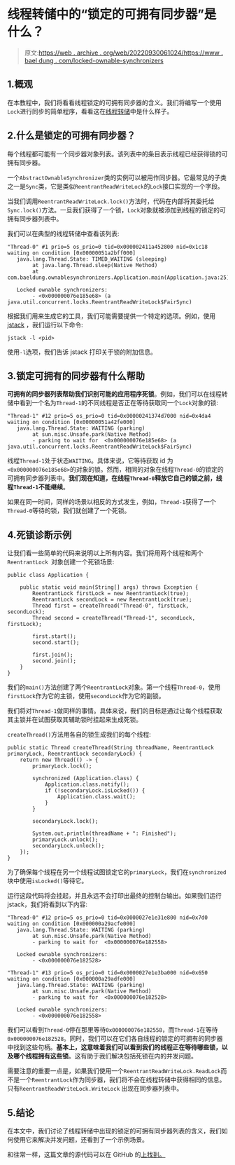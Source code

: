 # 线程转储中的“锁定的可拥有同步器”是什么？

> 原文:[https://web . archive . org/web/20220930061024/https://www . bael dung . com/locked-ownable-synchronizers](https://web.archive.org/web/20220930061024/https://www.baeldung.com/locked-ownable-synchronizers)

## 1.概观

在本教程中，我们将看看线程锁定的可拥有同步器的含义。我们将编写一个使用`Lock`进行同步的简单程序，看看这在[线程转储](/web/20220905041908/https://www.baeldung.com/java-thread-dump)中是什么样子。

## 2.什么是锁定的可拥有同步器？

每个线程都可能有一个同步器对象列表。该列表中的条目表示线程已经获得锁的可拥有同步器。

一个`AbstractOwnableSynchronizer`类的实例可以被用作同步器。它最常见的子类之一是`Sync`类，它是类似`ReentrantReadWriteLock`的`Lock`接口实现的一个字段。

当我们调用`ReentrantReadWriteLock.lock()`方法时，代码在内部将其委托给`Sync.lock()`方法。一旦我们获得了一个锁，`Lock`对象就被添加到线程的锁定的可拥有同步器列表中。

我们可以在典型的线程转储中查看该列表:

```
"Thread-0" #1 prio=5 os_prio=0 tid=0x000002411a452800 nid=0x1c18 waiting on condition [0x00000051a2bff000]
   java.lang.Thread.State: TIMED_WAITING (sleeping)
        at java.lang.Thread.sleep(Native Method)
        at com.baeldung.ownablesynchronizers.Application.main(Application.java:25)

   Locked ownable synchronizers:
        - <0x000000076e185e68> (a java.util.concurrent.locks.ReentrantReadWriteLock$FairSync)
```

根据我们用来生成它的工具，我们可能需要提供一个特定的选项。例如，使用 [jstack](/web/20220905041908/https://www.baeldung.com/java-thread-dump#1-jstack) ，我们运行以下命令:

```
jstack -l <pid>
```

使用`-l`选项，我们告诉 jstack 打印关于锁的附加信息。

## 3.锁定可拥有的同步器有什么帮助

**可拥有的同步器列表帮助我们识别可能的应用程序死锁**。例如，我们可以在线程转储中看到一个名为`Thread-1`的不同线程是否正在等待获取同一个`Lock`对象的锁:

```
"Thread-1" #12 prio=5 os_prio=0 tid=0x00000241374d7000 nid=0x4da4 waiting on condition [0x00000051a42fe000]
   java.lang.Thread.State: WAITING (parking)
        at sun.misc.Unsafe.park(Native Method)
        - parking to wait for  <0x000000076e185e68> (a java.util.concurrent.locks.ReentrantReadWriteLock$FairSync)
```

线程`Thread-1`处于状态`WAITING`。具体来说，它等待获取 id 为`<0x000000076e185e68>`的对象的锁。然而，相同的对象在线程`Thread-0`的锁定的可拥有同步器列表中。**我们现在知道，在线程`Thread-0`释放它自己的锁之前，线程`Thread-1`不能继续**。

如果在同一时间，同样的场景以相反的方式发生，例如，`Thread-1`获得了一个`Thread-0`等待的锁，我们就创建了一个死锁。

## 4.死锁诊断示例

让我们看一些简单的代码来说明以上所有内容。我们将用两个线程和两个`ReentrantLock `对象创建一个死锁场景:

```
public class Application {

    public static void main(String[] args) throws Exception {
        ReentrantLock firstLock = new ReentrantLock(true);
        ReentrantLock secondLock = new ReentrantLock(true);
        Thread first = createThread("Thread-0", firstLock, secondLock);
        Thread second = createThread("Thread-1", secondLock, firstLock);

        first.start();
        second.start();

        first.join();
        second.join();
    }
}
```

我们的`main()`方法创建了两个`ReentrantLock`对象。第一个线程`Thread-0`，使用`firstLock`作为它的主锁，使用`secondLock`作为它的副锁。

我们将对`Thread-1`做同样的事情。具体来说，我们的目标是通过让每个线程获取其主锁并在试图获取其辅助锁时挂起来生成死锁。

`createThread()`方法用各自的锁生成我们的每个线程:

```
public static Thread createThread(String threadName, ReentrantLock primaryLock, ReentrantLock secondaryLock) {
    return new Thread(() -> {
        primaryLock.lock();

        synchronized (Application.class) {
            Application.class.notify();
            if (!secondaryLock.isLocked()) {
                Application.class.wait();
            }
        }

        secondaryLock.lock();

        System.out.println(threadName + ": Finished");
        primaryLock.unlock();
        secondaryLock.unlock();
    });
}
```

为了确保每个线程在另一个线程试图锁定它的`primaryLock`，我们在`synchronized`块中使用`isLocked()`等待它。

运行这段代码将会挂起，并且永远不会打印出最终的控制台输出。如果我们运行 jstack，我们将看到以下内容:

```
"Thread-0" #12 prio=5 os_prio=0 tid=0x0000027e1e31e800 nid=0x7d0 waiting on condition [0x000000a29acfe000]
   java.lang.Thread.State: WAITING (parking)
        at sun.misc.Unsafe.park(Native Method)
        - parking to wait for  <0x000000076e182558>

   Locked ownable synchronizers:
        - <0x000000076e182528>

"Thread-1" #13 prio=5 os_prio=0 tid=0x0000027e1e3ba000 nid=0x650 waiting on condition [0x000000a29adfe000]
   java.lang.Thread.State: WAITING (parking)
        at sun.misc.Unsafe.park(Native Method)
        - parking to wait for  <0x000000076e182528>

   Locked ownable synchronizers:
        - <0x000000076e182558>
```

我们可以看到`Thread-0`停在那里等待`0x000000076e182558`，而`Thread-1`在等待`0x000000076e182528`。同时，我们可以在它们各自线程的锁定的可拥有的同步器中找到这些句柄。**基本上，这意味着我们可以看到我们的线程正在等待哪些锁，以及哪个线程拥有这些锁**。这有助于我们解决包括死锁在内的并发问题。

需要注意的重要一点是，如果我们使用一个`ReentrantReadWriteLock.ReadLock`而不是一个`ReentrantLock`作为同步器，我们将不会在线程转储中获得相同的信息。只有`ReentrantReadWriteLock.WriteLock` 出现在同步器列表中。

## 5.结论

在本文中，我们讨论了线程转储中出现的锁定的可拥有同步器列表的含义，我们如何使用它来解决并发问题，还看到了一个示例场景。

和往常一样，这篇文章的源代码可以在 GitHub 的[上找到。](https://web.archive.org/web/20220905041908/https://github.com/eugenp/tutorials/tree/master/core-java-modules/core-java-concurrency-advanced-4)